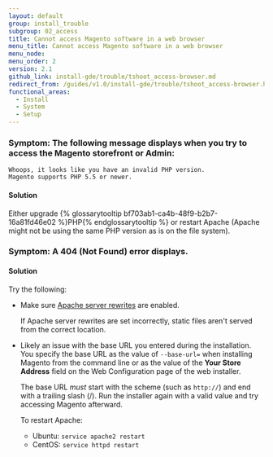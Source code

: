 ```yaml
---
layout: default
group: install_trouble
subgroup: 02_access
title: Cannot access Magento software in a web browser
menu_title: Cannot access Magento software in a web browser
menu_node:
menu_order: 2
version: 2.1
github_link: install-gde/trouble/tshoot_access-browser.md
redirect_from: /guides/v1.0/install-gde/trouble/tshoot_access-browser.html
functional_areas:
  - Install
  - System
  - Setup
---
```



### Symptom: The following message displays when you try to access the Magento storefront or Admin:

	Whoops, it looks like you have an invalid PHP version.
	Magento supports PHP 5.5 or newer.
	
#### Solution

Either upgrade {% glossarytooltip bf703ab1-ca4b-48f9-b2b7-16a81fd46e02 %}PHP{% endglossarytooltip %} or restart Apache (Apache might not be using the same PHP version as is on the file system).

### Symptom: A 404 (Not Found) error displays.

#### Solution
Try the following:

*	Make sure [Apache server rewrites]({{page.baseurl}}/install-gde/prereq/apache.html) are enabled.

	If Apache server rewrites are set incorrectly, static files aren't served from the correct location.

*	Likely an issue with the base URL you entered during the installation. You specify the base URL as the value of `--base-url=` when installing Magento from the command line or as the value of the **Your Store Address** field on the Web Configuration page of the web installer.
	
	The base URL *must* start with the scheme (such as `http://`) and end with a trailing slash (/). Run the installer again with a valid value and try accessing Magento afterward.

	To restart Apache:

	*	Ubuntu: `service apache2 restart`
	*	CentOS: `service httpd restart`

